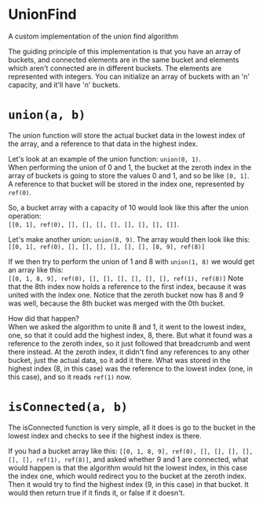 # UnionFind
A custom implementation of the union find algorithm


The guiding principle of this implementation is that you have an array of buckets, and connected elements are in the same bucket and elements which aren't connected are in different buckets. The elements are represented with integers.
You can initialize an array of buckets with an 'n' capacity, and it'll have 'n' buckets. 

# `union(a, b)`
The union function will store the actual bucket data in the lowest index of the array, and a reference to that data in the highest index.

Let's look at an example of the union function: `union(0, 1)`. <br>
When performing the union of 0 and 1, the bucket at the zeroth index in the array of buckets is going to store the values 0 and 1, and so be like `[0, 1]`.
A reference to that bucket will be stored in the index one, represented by `ref(0)`.

So, a bucket array with a capacity of 10 would look like this after the union operation: <br>
`[[0, 1], ref(0), [], [], [], [], [], [], [], []]`.

Let's make another union: `union(8, 9)`.
The array would then look like this: <br>
`[[0, 1], ref(0), [], [], [], [], [], [], [8, 9], ref(8)]`

If we then try to perform the union of 1 and 8 with `union(1, 8)` we would get an array like this: <br>
`[[0, 1, 8, 9], ref(0), [], [], [], [], [], [], ref(1), ref(8)]`
Note that the 8th index now holds a reference to the first index, because it was united with the index one.
Notice that the zeroth bucket now has 8 and 9 was well, because the 8th bucket was merged with the 0th bucket. 

How did that happen? <br>
When we asked the algorithm to unite 8 and 1, it went to the lowest index, one, so that it could add the highest index, 8, there.
But what it found was a reference to the zeroth index, so it just followed that breadcrumb and went there instead. 
At the zeroth index, it didn't find any references to any other bucket, just the actual data, so it add it there.
What was stored in the highest index (8, in this case) was the reference to the lowest index (one, in this case), and so it reads `ref(1)` now.


# `isConnected(a, b)`
The isConnected function is very simple, all it does is go to the bucket in the lowest index and checks to see if the highest index is there.  

If you had a bucket array like this: `[[0, 1, 8, 9], ref(0), [], [], [], [], [], [], ref(1), ref(8)]`, and asked whether 9 and 1 are connected, what would happen is that the algorithm would hit the lowest index, in this case the index one, which would redirect you to the bucket at the zeroth index. Then it would try to find the highest index (9, in this case) in that bucket. It would then return true if it finds it, or false if it doesn't.



